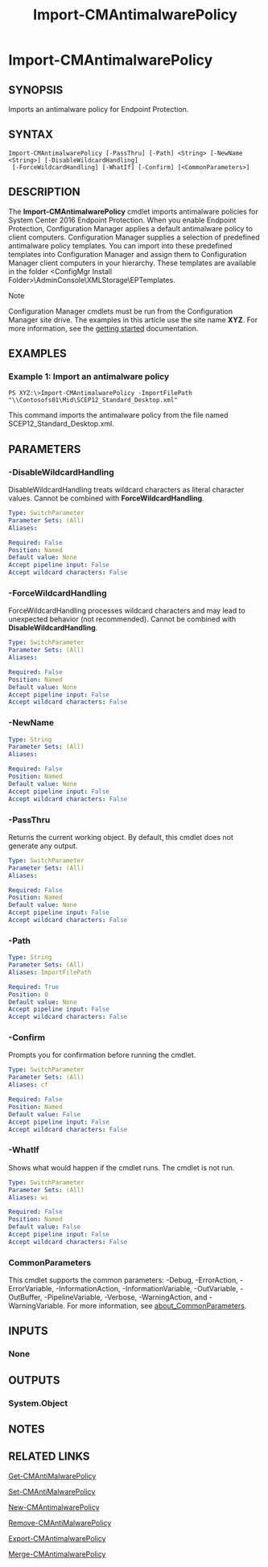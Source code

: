 ﻿---
description: Imports an antimalware policy for Endpoint Protection.
external help file: AdminUI.PS.Migration.dll-Help.xml
Module Name: ConfigurationManager
ms.date: 05/05/2019
schema: 2.0.0
title: Import-CMAntimalwarePolicy
---

# Import-CMAntimalwarePolicy

## SYNOPSIS
Imports an antimalware policy for Endpoint Protection.

## SYNTAX

```
Import-CMAntimalwarePolicy [-PassThru] [-Path] <String> [-NewName <String>] [-DisableWildcardHandling]
 [-ForceWildcardHandling] [-WhatIf] [-Confirm] [<CommonParameters>]
```

## DESCRIPTION
The **Import-CMAntimalwarePolicy** cmdlet imports antimalware policies for System Center 2016 Endpoint Protection.
When you enable Endpoint Protection, Configuration Manager applies a default antimalware policy to client computers.
Configuration Manager supplies a selection of predefined antimalware policy templates.
You can import into these predefined templates into Configuration Manager and assign them to Configuration Manager client computers in your hierarchy.
These templates are available in the folder \<ConfigMgr Install Folder\>\AdminConsole\XMLStorage\EPTemplates.

> [!NOTE]
> Configuration Manager cmdlets must be run from the Configuration Manager site drive.
> The examples in this article use the site name **XYZ**. For more information, see the
> [getting started](/powershell/sccm/overview) documentation.

## EXAMPLES

### Example 1: Import an antimalware policy
```
PS XYZ:\>Import-CMAntimalwarePolicy -ImportFilePath "\\Contosofs01\Mid\SCEP12_Standard_Desktop.xml"
```

This command imports the antimalware policy from the file named SCEP12_Standard_Desktop.xml.

## PARAMETERS

### -DisableWildcardHandling
DisableWildcardHandling treats wildcard characters as literal character values. Cannot be combined with **ForceWildcardHandling**.

```yaml
Type: SwitchParameter
Parameter Sets: (All)
Aliases:

Required: False
Position: Named
Default value: None
Accept pipeline input: False
Accept wildcard characters: False
```

### -ForceWildcardHandling
ForceWildcardHandling processes wildcard characters and may lead to unexpected behavior (not recommended). Cannot be combined with **DisableWildcardHandling**.

```yaml
Type: SwitchParameter
Parameter Sets: (All)
Aliases:

Required: False
Position: Named
Default value: None
Accept pipeline input: False
Accept wildcard characters: False
```

### -NewName
```yaml
Type: String
Parameter Sets: (All)
Aliases:

Required: False
Position: Named
Default value: None
Accept pipeline input: False
Accept wildcard characters: False
```

### -PassThru
Returns the current working object.
By default, this cmdlet does not generate any output.

```yaml
Type: SwitchParameter
Parameter Sets: (All)
Aliases:

Required: False
Position: Named
Default value: None
Accept pipeline input: False
Accept wildcard characters: False
```

### -Path
```yaml
Type: String
Parameter Sets: (All)
Aliases: ImportFilePath

Required: True
Position: 0
Default value: None
Accept pipeline input: False
Accept wildcard characters: False
```

### -Confirm
Prompts you for confirmation before running the cmdlet.

```yaml
Type: SwitchParameter
Parameter Sets: (All)
Aliases: cf

Required: False
Position: Named
Default value: False
Accept pipeline input: False
Accept wildcard characters: False
```

### -WhatIf
Shows what would happen if the cmdlet runs.
The cmdlet is not run.

```yaml
Type: SwitchParameter
Parameter Sets: (All)
Aliases: wi

Required: False
Position: Named
Default value: False
Accept pipeline input: False
Accept wildcard characters: False
```

### CommonParameters
This cmdlet supports the common parameters: -Debug, -ErrorAction, -ErrorVariable, -InformationAction, -InformationVariable, -OutVariable, -OutBuffer, -PipelineVariable, -Verbose, -WarningAction, and -WarningVariable. For more information, see [about_CommonParameters](https://docs.microsoft.com/powershell/module/microsoft.powershell.core/about/about_commonparameters?view=powershell-7).

## INPUTS

### None

## OUTPUTS

### System.Object
## NOTES

## RELATED LINKS

[Get-CMAntiMalwarePolicy](Get-CMAntiMalwarePolicy.md)

[Set-CMAntiMalwarePolicy](Set-CMAntiMalwarePolicy.md)

[New-CMAntimalwarePolicy](New-CMAntimalwarePolicy.md)

[Remove-CMAntiMalwarePolicy](Remove-CMAntiMalwarePolicy.md)

[Export-CMAntimalwarePolicy](Export-CMAntimalwarePolicy.md)

[Merge-CMAntimalwarePolicy](Merge-CMAntimalwarePolicy.md)


